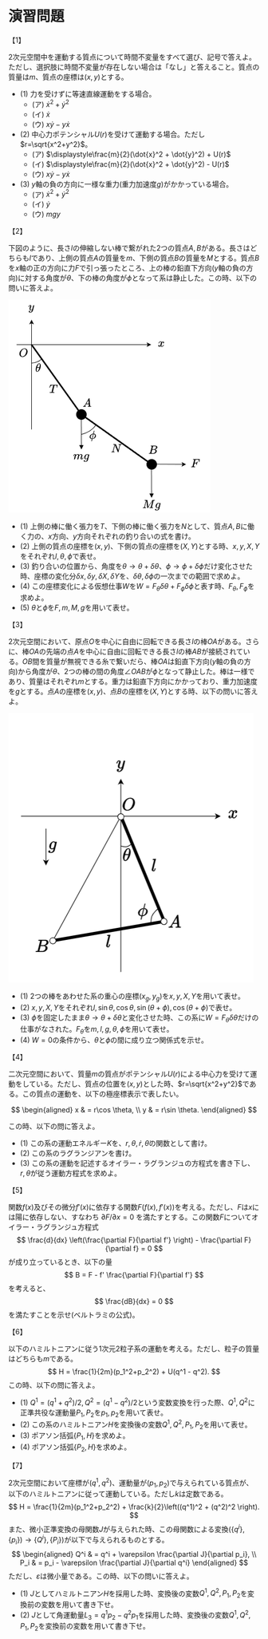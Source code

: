 # 演習問題

【1】

2次元空間中を運動する質点について時間不変量をすべて選び、記号で答えよ。ただし、選択肢に時間不変量が存在しない場合は「なし」と答えること。質点の質量は$m$、質点の座標は$(x,y)$とする。

* (1) 力を受けずに等速直線運動をする場合。
  * (ア) $\dot{x}^2 + \dot{y}^2$
  * (イ) $\dot{x}$
  * (ウ) $x\dot{y} - y\dot{x}$
* (2) 中心力ポテンシャル$U(r)$を受けて運動する場合。ただし$r=\sqrt{x^2+y^2}$。
  * (ア) $\displaystyle\frac{m}{2}(\dot{x}^2 + \dot{y}^2) + U(r)$
  * (イ) $\displaystyle\frac{m}{2}(\dot{x}^2 + \dot{y}^2) - U(r)$
  * (ウ) $x\dot{y} - y\dot{x}$
* (3) $y$軸の負の方向に一様な重力(重力加速度$g$)がかかっている場合。
  * (ア) $\dot{x}^2 + \dot{y}^2$
  * (イ) $\dot{y}$
  * (ウ) $mgy$

【2】

下図のように、長さ$l$の伸縮しない棒で繋がれた2つの質点$A,B$がある。長さはどちらも$l$であり、上側の質点$A$の質量を$m$、下側の質点$B$の質量を$M$とする。質点$B$を$x$軸の正の方向に力$F$で引っ張ったところ、上の棒の鉛直下方向($y$軸の負の方向)に対する角度が$\theta$、下の棒の角度が$\phi$となって系は静止した。この時、以下の問いに答えよ。

![二重振り子](fig/double_pendulum.png)

* (1) 上側の棒に働く張力を$T$、下側の棒に働く張力を$N$として、質点$A,B$に働く力の、$x$方向、$y$方向それぞれの釣り合いの式を書け。
* (2) 上側の質点の座標を$(x,y)$、下側の質点の座標を$(X,Y)$とする時、$x, y, X, Y$をそれぞれ$l, \theta, \phi$で表せ。
* (3) 釣り合いの位置から、角度を$\theta \rightarrow \theta + \delta \theta$、$\phi \rightarrow \phi + \delta \phi$だけ変化させた時、座標の変化分$\delta x, \delta y, \delta X, \delta Y$を、$\delta \theta, \delta \phi$の一次までの範囲で求めよ。
* (4) この座標変化による仮想仕事$W$を$W = F_\theta \delta \theta + F_\phi \delta \phi$と表す時、$F_\theta, F_\phi$を求めよ。
* (5) $\theta$と$\phi$を$F, m, M, g$を用いて表せ。

【3】

2次元空間において、原点$O$を中心に自由に回転できる長さ$l$の棒$OA$がある。さらに、棒$OA$の先端の点$A$を中心に自由に回転できる長さ$l$の棒$AB$が接続されている。$OB$間を質量が無視できる糸で繋いだら、棒$OA$は鉛直下方向($y$軸の負の方向)から角度が$\theta$、2つの棒の間の角度$\angle OAB$が$\phi$となって静止した。棒は一様であり、質量はそれぞれ$m$とする。重力は鉛直下方向にかかっており、重力加速度を$g$とする。点$A$の座標を$(x,y)$、点$B$の座標を$(X,Y)$とする時、以下の問いに答えよ。

![ヒンジと紐による釣り合い](fig/triangle.png)

* (1) 2つの棒をあわせた系の重心の座標$(x_g, y_g)$を$x, y, X, Y$を用いて表せ。
* (2) $x, y, X, Y$をそれぞれ$l, \sin \theta, \cos \theta, \sin (\theta+\phi), \cos (\theta + \phi)$で表せ。
* (3) $\phi$を固定したまま$\theta \rightarrow \theta + \delta \theta$と変化させた時、この系に$W = F_\theta \delta \theta$だけの仕事がなされた。$F_\theta$を$m,l,g,\theta, \phi$を用いて表せ。
* (4) $W = 0$の条件から、$\theta$と$\phi$の間に成り立つ関係式を示せ。

【4】

二次元空間において、質量$m$の質点がポテンシャル$U(r)$による中心力を受けて運動をしている。ただし、質点の位置を$(x,y)$とした時、$r=\sqrt{x^2+y^2}$である。この質点の運動を、以下の極座標表示で表したい。

$$
    \begin{aligned}
        x & = r\cos \theta, \\
        y & = r\sin \theta.
    \end{aligned}
$$

この時、以下の問に答えよ。

* (1) この系の運動エネルギー$K$を、$r, \theta, \dot{r}, \dot{\theta}$の関数として書け。
* (2) この系のラグランジアンを書け。
* (3) この系の運動を記述するオイラー・ラグランジュの方程式を書き下し、$r, \theta$が従う運動方程式を求めよ。

【5】

関数$f(x)$及びその微分$f'(x)$に依存する関数$F(f(x), f'(x))$を考える。ただし、$F$は$x$には陽に依存しない、すなわち $\partial F/\partial x = 0$ を満たすとする。この関数$F$についてオイラー・ラグランジュ方程式
$$
    \frac{d}{dx} \left(\frac{\partial F}{\partial f'} \right)
    - \frac{\partial F}{\partial f} = 0
$$
が成り立っているとき、以下の量
$$
    B = F - f' \frac{\partial F}{\partial f'}
$$
を考えると、
$$
    \frac{dB}{dx} = 0
$$
を満たすことを示せ(ベルトラミの公式)。

【6】

以下のハミルトニアンに従う1次元2粒子系の運動を考える。ただし、粒子の質量はどちらも$m$である。
$$
  H = \frac{1}{2m}(p_1^2+p_2^2) + U(q^1 - q^2).
$$
この時、以下の問に答えよ。

* (1) $Q^1 = (q^1 + q^2)/2, Q^2 = (q^1 - q^2)/2$という変数変換を行った際、$Q^1, Q^2$に正準共役な運動量$P_1, P_2$を$p_1, p_2$を用いて表せ。
* (2)  この系のハミルトニアン$H$を変換後の変数$Q^1, Q^2, P_1, P_2$を用いて表せ。
* (3) ポアソン括弧$\{P_1, H\}$を求めよ。
* (4) ポアソン括弧$\{P_2, H\}$を求めよ。

【7】

2次元空間において座標が$(q^1, q^2)$、運動量が$(p_1, p_2)$で与えられている質点が、以下のハミルトニアンに従って運動している。ただし$k$は定数である。
$$
  H = \frac{1}{2m}(p_1^2+p_2^2) + \frac{k}{2}\left((q^1)^2 + (q^2)^2 \right).
$$
また、微小正準変換の母関数$J$が与えられた時、この母関数による変換$(\{q^i\},\{p_i\}) \rightarrow \{Q^i\},\{P_i\})$が以下で与えられるものとする。
$$
  \begin{aligned}
    Q^i & = q^i + \varepsilon \frac{\partial J}{\partial p_i}, \\
    P_i & = p_i - \varepsilon \frac{\partial J}{\partial q^i}
  \end{aligned}
$$
ただし、$\varepsilon$は微小量である。この時、以下の問いに答えよ。

* (1) $J$としてハミルトニアン$H$を採用した時、変換後の変数$Q^1, Q^2, P_1, P_2$を変換前の変数を用いて書き下せ。
* (2) $J$として角運動量$L_3 = q^1p_2 - q^2p_1$を採用した時、変換後の変数$Q^1, Q^2, P_1, P_2$を変換前の変数を用いて書き下せ。
